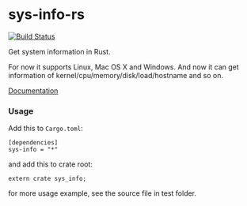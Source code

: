 # sys-info-rs

[![Build Status](https://travis-ci.org/FillZpp/sys-info-rs.svg?branch=master)](https://travis-ci.org/FillZpp/sys-info-rs)

Get system information in Rust.

For now it supports Linux, Mac OS X and Windows.
And now it can get information of kernel/cpu/memory/disk/load/hostname and so on.

[Documentation](https://docs.rs/sys-info)

### Usage
Add this to `Cargo.toml`:

```
[dependencies]
sys-info = "*"
```

and add this to crate root:

```
extern crate sys_info;
```

for more usage example, see the source file in test folder.